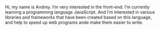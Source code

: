 Hi, my name is Andrey.
I’m very interested in the front-end.
I’m currently learning a programming language JavaScript. And I’m  interested in various libraries and frameworks that have been created based on this language, and help to speed up web programs ande make them easier to write.

<!---
OlAndrey/OlAndrey is a ✨ special ✨ repository because its `README.md` (this file) appears on your GitHub profile.
You can click the Preview link to take a look at your changes.
--->

